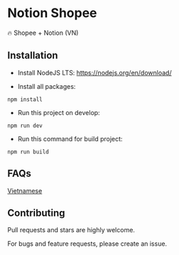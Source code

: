# Notion Shopee

🔥 Shopee + Notion (VN)


## Installation

- Install NodeJS LTS: https://nodejs.org/en/download/

- Install all packages:
```
npm install
```

- Run this project on develop:
```
npm run dev
```

- Run this command for build project:
```
npm run build
```

## FAQs 

[Vietnamese](https://github.com/tronghieu60s/notion-shopee/blob/master/FAQs.md)


## Contributing

Pull requests and stars are highly welcome.

For bugs and feature requests, please create an issue.
